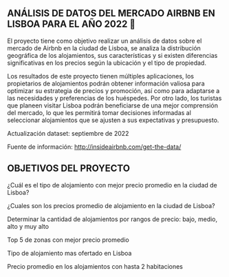 ## ANÁLISIS DE DATOS DEL MERCADO AIRBNB EN LISBOA PARA EL AÑO 2022 🔎

El proyecto tiene como objetivo realizar un análisis de datos sobre el mercado de Airbnb en la ciudad de Lisboa, se analiza la distribución geográfica de los alojamientos, sus características y si existen diferencias significativas en los precios según la ubicación y el tipo de propiedad.

Los resultados de este proyecto tienen múltiples aplicaciones, los propietarios de alojamientos podrán obtener información valiosa para optimizar su estrategia de precios y promoción, así como para adaptarse a las necesidades y preferencias de los huéspedes. Por otro lado, los turistas que planeen visitar Lisboa podrán beneficiarse de una mejor comprensión del mercado, lo que les permitirá tomar decisiones informadas al seleccionar alojamientos que se ajusten a sus expectativas y presupuesto.

Actualización dataset: septiembre de 2022

Fuente de información: http://insideairbnb.com/get-the-data/

## OBJETIVOS DEL PROYECTO
¿Cuál es el tipo de alojamiento con mejor precio promedio en la ciudad de Lisboa?

¿Cuales son los precios promedio de alojamiento en la ciudad de Lisboa?

Determinar la cantidad de alojamientos por rangos de precio: bajo, medio, alto y muy alto

Top 5 de zonas con mejor precio promedio

Tipo de alojamiento mas ofertado en Lisboa

Precio promedio en los alojamientos con hasta 2 habitaciones
